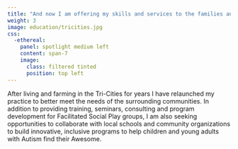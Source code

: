 ```yaml
---
title: "And now I am offering my skills and services to the families and communities of the Pacific Northwest"
weight: 3
image: education/tricities.jpg
css:
  -ethereal:
    panel: spotlight medium left
    content: span-7
    image:
      class: filtered tinted
      position: top left
---
```

After living and farming in the Tri-Cities for years I have relaunched my practice to better meet the needs of the surrounding communities. In addition to providing training, seminars, consulting and program development for Facilitated Social Play groups, I am also seeking opportunities to collaborate with local schools and community organizations to build innovative, inclusive programs to help children and young adults with Autism find their Awesome.
